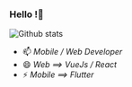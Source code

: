 ### Hello !👋

![Github stats](https://github-readme-stats.vercel.app/api?username=Andtit4)


<!-- ![counter](https://[YourEndpoint].m.pipedream.net) -->


                                        
- 📫 *Mobile / Web Developer*  
- 😄 *Web ==> VueJs / React*    
- ⚡ *Mobile ==> Flutter*  

<!-- - 🔭 I’m currently working on ...
- 🌱 I’m currently learning ...
- 👯 I’m looking to collaborate on ...
- 🤔 I’m looking for help with ...
- 💬 Ask me about ... -->




